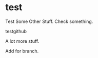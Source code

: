 test
==========

Test Some Other Stuff.
Check something.

testgithub

A lot more stuff.

Add for branch.
